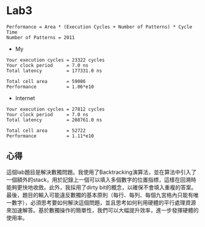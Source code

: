 # Lab3

```
Performance = Area * (Execution Cycles + Number of Patterns) * Cycle Time
Number of Patterns = 2011
```

- My

```
Your execution cycles = 23322 cycles
Your clock period     = 7.0 ns
Total latency         = 177331.0 ns

Total cell area       = 59086
Performance           = 1.06*e10
```

- Internet

```
Your execution cycles = 27812 cycles
Your clock period     = 7.0 ns
Total latency         = 208761.0 ns

Total cell area       = 52722
Performance           = 1.11*e10
```

## 心得


這個lab題目是解決數獨問題。我使用了Backtracking演算法，並在算法中引入了一個額外的stack，用於記錄上一個可以填入多個數字的位置指標，這樣在回溯時能夠更快地收斂。此外，我採用了dirty bit的概念，以確保不會填入重複的答案。最後，題目的輸入可能違反數獨的基本原則（每行、每列、每個九宮格內只能有唯一數字），必須思考要如何解決這個問題，並且思考如何利用硬體的平行處理資源來加速解答。基於數獨操作的簡單性，我們可以大幅提升效率，進一步發揮硬體的使用率。